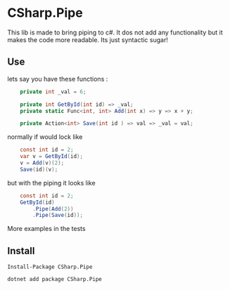 # CSharp.Pipe
This lib is made to bring piping to c#.
It dos not add any functionality but it makes the code more readable. Its just syntactic sugar!
## Use
lets say you have these functions :
```cs
    private int _val = 6;

    private int GetById(int id) => _val;
    private static Func<int, int> Add(int x) => y => x + y;

    private Action<int> Save(int id ) => val => _val = val;
```
normally if would lock like 
```cs
    const int id = 2;
    var v = GetById(id);
    v = Add(v)(2);
    Save(id)(v);
```
but with the piping it looks like
```cs
    const int id = 2;
    GetById(id)
        .Pipe(Add(2))
        .Pipe(Save(id));
```
More examples in the tests

## Install
```
Install-Package CSharp.Pipe 
```
```
dotnet add package CSharp.Pipe
```
